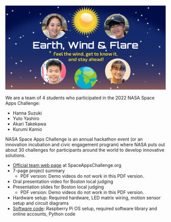 <p align="center">
  <img src="images/team-image.jpg" width="750" />
</p>

We are a team of 4 students who participated in the 2022 NASA Space Apps Challenge:

- Hanna Suzuki
- Yuto Yashiro
- Akari Takekawa
- Kurumi Kamio

NASA Space Apps Challenge is an annual hackathon event (or an innovation incubation and civic engagement program) where NASA puts out about 30 challenges for participants around the world to develop innovative solutions.

<!--
Our team worked on the Webb Origami Design Challenge to "create origami artwork that looks like the James Webb Space Telescope (JWST) and showcase Webb as a technological and design marvel using an “arts-meet-science” approach." We built computerized origami models for JWST, which use hexagonal tessellation and other folding techniques to model JWST's mirrors and sunshield. Our models are equipped with Raspberry Pi computers, cameras, sensors and Kintone cloud database, so they work as Internet-of-Things (IoT) devices. Our goal is to have our models do what the real telescope does (such as taking pictures, tracking the current position, measuring sunlight intensity and temperature) .

This web site provides instruction videos, circuit diagrams, software setup guide and ready-to-run programs. You can immediately learn how to reproduce our origami crafts and IoT telescope models. We hope you find this project interesting and useful and then learn something about JWST. JWST has not been launched yet. Let's get to know about it and watch its launch and deployment at December 25!
-->

- [Official team web page](https://2022.spaceappschallenge.org/challenges/2022-challenges/creative-data-display/teams/earth-wind-flare/) at SpaceAppsChallenge.org
- 7-page project summary
    - PDF version: Demo videos do not work in this PDF version.
- Oral presentation video for Boston local judging
- Presentation slides for Boston local judging
    - PDF version: Demo videos do not work in this PDF version.
- Hardware setup: Required hardware, LED matrix wiring, motion sensor setup and circuit diagrams
- [Software code](./code/): Raspberry Pi OS setup, required software library and online accounts, Python code
